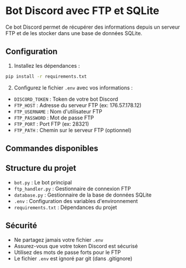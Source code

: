 # Bot Discord avec FTP et SQLite

Ce bot Discord permet de récupérer des informations depuis un serveur FTP et de les stocker dans une base de données SQLite.

## Configuration

1. Installez les dépendances :
```bash
pip install -r requirements.txt
```

2. Configurez le fichier `.env` avec vos informations :
- `DISCORD_TOKEN` : Token de votre bot Discord
- `FTP_HOST` : Adresse du serveur FTP (ex: 176.57.178.12)
- `FTP_USERNAME` : Nom d'utilisateur FTP
- `FTP_PASSWORD` : Mot de passe FTP
- `FTP_PORT` : Port FTP (ex: 28321)
- `FTP_PATH` : Chemin sur le serveur FTP (optionnel)

## Commandes disponibles



## Structure du projet

- `bot.py` : Le bot principal
- `ftp_handler.py` : Gestionnaire de connexion FTP
- `database.py` : Gestionnaire de la base de données SQLite
- `.env` : Configuration des variables d'environnement
- `requirements.txt` : Dépendances du projet

## Sécurité

- Ne partagez jamais votre fichier `.env`
- Assurez-vous que votre token Discord est sécurisé
- Utilisez des mots de passe forts pour le FTP
- Le fichier `.env` est ignoré par git (dans .gitignore)

